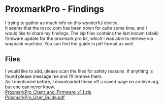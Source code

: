 # ProxmarkPro - Findings
I trying to gather as much info on this wonderful device.<br/>
It seems that the ryscc.com has been down for quite some time, and I would like to share my findings.
The zip files contains the last known (afaik) firmware update for the proxmark pro kit, which I was able to retrieve via
wayback machine. You can find the guide in pdf format as well.<br/>
## Files
I would like to add, please scan the files for safety reasons. If anything is found please message me and I'll remove them.<br/>
As I mentioned before, I downloaded these off a saved page on archive.org, but one can never know.<br/>
[ProxmarkPro_Client_and_Firmware_v1.1.zip](https://github.com/nsknyc/ProxmarkPro/files/8550901/ProxmarkPro_Client_and_Firmware_v1.1.zip)<br/>
[ProxmarkPro_User_Guide.pdf](https://github.com/nsknyc/ProxmarkPro/files/8550902/ProxmarkPro_User_Guide.pdf)
